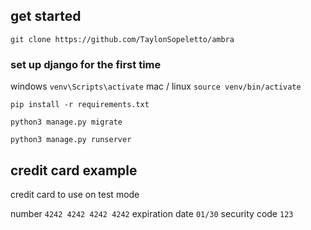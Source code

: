 ## get started ##

`git clone https://github.com/TaylonSopeletto/ambra`

### set up django for the first time ###

windows `venv\Scripts\activate`
mac / linux `source venv/bin/activate`

`pip install -r requirements.txt`

`python3 manage.py migrate`

`python3 manage.py runserver`

## credit card example ##

credit card to use on test mode

number `4242 4242 4242 4242` 
expiration date `01/30` 
security code `123`


